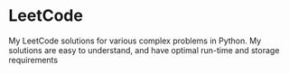 # LeetCode

My LeetCode solutions for various complex problems in Python. 
My solutions are easy to understand, and have optimal run-time and storage requirements
